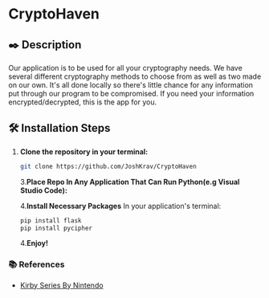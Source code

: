 # CryptoHaven
 
## ✒️ Description

Our application is to be used for all your cryptography needs. We have several different cryptography methods to choose from as well as two made on our own. 
It's all done locally so there's little chance for any information put through our program to be compromised. If you need your information encrypted/decrypted, this is the app for you.

## 🛠 Installation Steps


1. **Clone the repository in your terminal:**
   ```bash
   git clone https://github.com/JoshKrav/CryptoHaven
   ```
   
   3.**Place Repo In Any Application That Can Run Python(e.g Visual Studio Code):**

   4.**Install Necessary Packages**
   In your application's terminal:
   ```bash
   pip install flask
   pip install pycipher  
   ```
   4.**Enjoy!**

### 📚 References

-   [Kirby Series By Nintendo](https://en.wikipedia.org/wiki/Kirby_(series))
